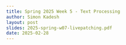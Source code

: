 ```yaml
---
title: Spring 2025 Week 5 - Text Processing
author: Simon Kadesh
layout: post
slides: 2025-spring-w07-livepatching.pdf
date: 2025-02-28
---
```


